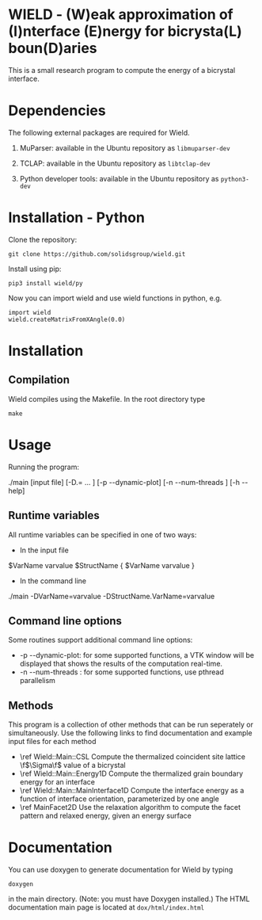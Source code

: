 # WIELD - (W)eak approximation of (I)nterface (E)nergy for bicrysta(L) boun(D)aries 

This is a small research program to compute the energy of a bicrystal interface. 

Dependencies
============

The following external packages are required for Wield.

1. MuParser: available in the Ubuntu repository as `libmuparser-dev`

2. TCLAP: available in the Ubuntu repository as `libtclap-dev`

3. Python developer tools: available in the Ubuntu repository as `python3-dev`


Installation - Python
=====================

Clone the repository:

    git clone https://github.com/solidsgroup/wield.git

Install using pip:

    pip3 install wield/py

Now you can import wield and use wield functions in python, e.g.

    import wield
    wield.createMatrixFromXAngle(0.0)


Installation
============


Compilation
-----------

Wield compiles using the Makefile. In the root directory type

    make


Usage
=====

Running the program:

./main [input file] [-D<StructName>.<VarName>=<VarValue> ... ] [-p --dynamic-plot] [-n --num-threads <num>] [-h --help]

Runtime variables
-----------------

All runtime variables can be specified in one of two ways:
- In the input file

$VarName varvalue
$StructName {
$VarName varvalue
}

- In the command line

./main -DVarName=varvalue -DStructName.VarName=varvalue

Command line options
--------------------

Some routines support additional command line options:
- -p --dynamic-plot: for some supported functions, a VTK window will be displayed that shows the results of the computation real-time.
- -n --num-threads <num>: for some supported functions, use pthread parallelism

Methods
-------

This program is a collection of other methods that can be run seperately or simultaneously.
Use the following links to find documentation and example input files for each method

- \ref Wield::Main::CSL Compute the thermalized coincident site lattice \f$\Sigma\f$ value of a bicrystal
- \ref Wield::Main::Energy1D Compute the thermalized grain boundary energy for an interface
- \ref Wield::Main::MainInterface1D Compute the interface energy as a function of interface orientation, parameterized by one angle
- \ref MainFacet2D Use the relaxation algorithm to compute the facet pattern and relaxed energy, given an energy surface

Documentation
=============

You can use doxygen to generate documentation for Wield by typing

    doxygen

in the main directory. (Note: you must have Doxygen installed.)
The HTML documentation main page is located at `dox/html/index.html`

